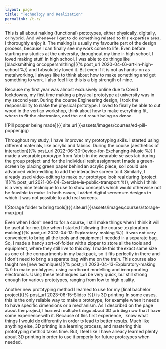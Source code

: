 ```yaml
---
layout: page
title: "Technology and Realization"
permalink: /t-r/
---
```


This is all about making (functional) prototypes, either physically, digitally, or hybrid. And whenever I get to do something related to this expertise area, I thoroughly enjoy it. The making is usually my favourite part of the design process, because I can finally see my work come to life. Even before starting my studies at the university, throughout my time in high school, I loved making stuff. In high school, I was able to do things like [blacksmithing or coppersmithing]({% post_url 2020-04-06-art-in-high-school %}) and I absolutely loved it. But even if it is not as hands-on as metalworking, I always like to think about how to make something and get something to work. I also feel like this is a big strength of mine. 

Because my first year was almost exclusively online due to Covid lockdowns, my first time making a physical prototype at university was in my second year. During the course Engineering design, I took the responsibility to make the physical prototype. I loved to finally be able to cut wood in the vertigo workshop, think about how to make everything fit, where to fit the electronics, and the end result being so dense.

![Pill popper being made]({{ site.url }}/assets/images/courses/ed-pill-popper.jpg)

Throughout my study, I have improved my prototyping skills. I started using different materials, like acrylic and fabrics. During the course [aesthetics of interaction]({% post_url 2022-06-30-Device-for-Exchanging-Music %}) I made a wearable prototype from fabric in the wearable senses lab during the group project, and for the individual resit assignment I made a green-screen by placing green paper behind an acrylic piece, so I could use advanced video-editing to add the interactive screen to it. Similarly, I already used video-editing to make our prototype look real during [project 1]({% post_url 2021-06-04-Exercise-in-public-transport %}), which I think is a very nice technique to use to show concepts which would otherwise not be feasible to make. In both cases, I added digital screens to designs to which it was not possible to add real screens. 

![Storage folder to bring tools]({{ site.url }}/assets/images/courses/storage-map.jpg)

Even when I don't need to for a course, I still make things when I think it will be useful for me. Like when I started following the course [exploratory making]({% post_url 2023-04-13-Exploratory-making %}), it was not very convenient to bring all the tools and equipment I needed in a separate bag. So, I made a handy sort-of-folder with a zipper to store all the tools and equipment, where they still live to this day. I made this the exact same size as one of the compartments in my backpack, so it fits perfectly in there and I don't need to bring a separate bag with me on the train. This course also taught me [new techniques]({% post_url 2023-04-13-Exploratory-making %}) to make prototypes, using cardboard modelling and incorporating electronics. Using these techniques can be very quick, but still strong enough for various prototypes, ranging from low to high quality. 

Another new prototyping method I learned to use for my [final bachelor project]({% post_url 2023-06-15-Slideo %}) is 3D printing. In some cases, this is the only reliable way to make a prototype, for example when it needs to have specific dimensions or a mechanism. As I described on the page about the project, I learned multiple things about 3D printing now that I have some experience with it. Because of this first experience, I know what things I would do differently in order to lead to better results. Much like anything else, 3D printing is a learning process, and mastering this prototyping method takes time. But, I feel like I have already learned plenty about 3D printing in order to use it properly for future prototypes when needed.